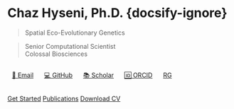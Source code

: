 # Chaz Hyseni, Ph.D. {docsify-ignore}

> Spatial Eco-Evolutionary Genetics

> Senior Computational Scientist  
> Colossal Biosciences

<div style="margin: 30px 0;">
  <a href="mailto:chaz.hyseni@gmail.com" style="margin: 0 10px;">📧 Email</a>
  <a href="https://github.com/chazhyseni" style="margin: 0 10px;">💻 GitHub</a>
  <a href="https://scholar.google.com/citations?user=i-4wi1oAAAAJ" style="margin: 0 10px;">📚 Scholar</a>
  <a href="https://orcid.org/0000-0003-2567-8013" style="margin: 0 10px;">🆔 ORCID</a>
  <a href="https://www.researchgate.net/profile/Chaz_Hyseni" style="margin: 0 10px;"><i class="fab fa-researchgate"></i> RG</a>
</div>

[Get Started](#about)
[Publications](#/publications)
[Download CV](files/cv.pdf ':ignore :target=_blank')
